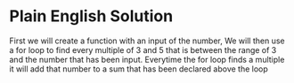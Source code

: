 # Plain English Solution
First we will create a function with an input of the number, We will then use a for loop to find every multiple of 3 and 5 that is between the range of 3 and the number that has been input. Everytime the for loop finds a multiple it will add that number to a sum that has been declared above the loop